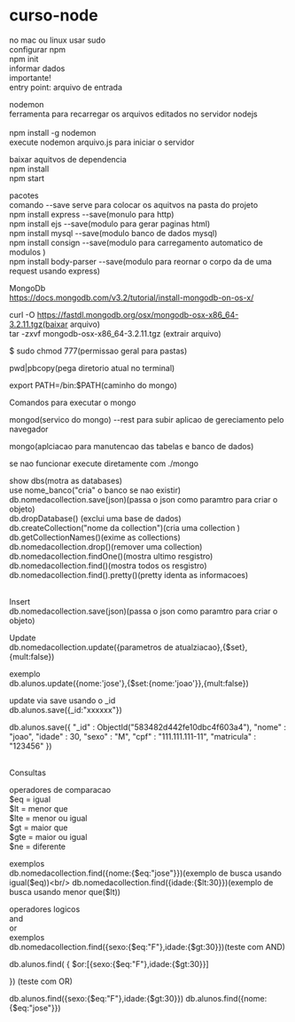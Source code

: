 # curso-node
no mac ou linux usar sudo<br/> 
configurar npm <br/> 
npm init<br/> 
informar dados <br/> 
importante!<br/> 
entry point: arquivo de entrada <br/> 


nodemon<br/> 
ferramenta para recarregar os arquivos editados no servidor nodejs<br/>  
npm install -g nodemon <br/> 
execute nodemon arquivo.js para iniciar o servidor <br/> 


baixar aquitvos de dependencia <br/> 
npm install<br/> 
npm start<br/> 


pacotes<br/> 
comando --save serve para colocar os aquitvos na pasta do projeto <br/> 
npm install express --save(monulo para http) <br/> 
npm install ejs --save(modulo para gerar paginas html)<br/> 
npm install mysql --save(modulo banco de dados mysql)<br/> 
npm install consign --save(modulo para carregamento automatico de modulos )<br/> 
npm install body-parser --save(modulo para reornar o corpo da de uma request usando express)<br/> 


MongoDb<br/>
https://docs.mongodb.com/v3.2/tutorial/install-mongodb-on-os-x/<br/>

curl -O https://fastdl.mongodb.org/osx/mongodb-osx-x86_64-3.2.11.tgz(baixar arquivo)<br/>
tar -zxvf mongodb-osx-x86_64-3.2.11.tgz (extrair arquivo)<br/>

$ sudo chmod 777(permissao geral para pastas)<br/>

pwd|pbcopy(pega diretorio atual no terminal)<br/>

export PATH=<mongodb-install-directory>/bin:$PATH(caminho do mongo)<br/>

Comandos para executar o mongo

mongod(servico do mongo) --rest para subir aplicao de gereciamento pelo navegador<br/> 

mongo(aplciacao para manutencao das tabelas e banco de dados)<br/> 

se nao funcionar execute diretamente com ./mongo<br/>


show dbs(motra as databases)<br/>
use nome_banco("cria" o banco se nao existir) <br/>
db.nomedacollection.save(json)(passa o json como paramtro para criar o objeto)<br/>
db.dropDatabase() (exclui uma base de dados)<br/>
db.createCollection("nome da collection")(cria uma collection )<br/>
db.getCollectionNames()(exime as collections)<br/>
db.nomedacollection.drop()(remover uma collection)<br/>
db.nomedacollection.findOne()(mostra ultimo resgistro)<br/>
db.nomedacollection.find()(mostra todos os resgistro)<br/>
db.nomedacollection.find().pretty()(pretty identa as informacoes)<br/>


<br/>
Insert<br/>
db.nomedacollection.save(json)(passa o json como paramtro para criar o objeto)<br/>


Update<br/>
db.nomedacollection.update({parametros de atualziacao},{$set},{mult:false})<br/>



exemplo<br/>
db.alunos.update({nome:'jose'},{$set:{nome:'joao'}},{mult:false})<br/>


update via save usando o _id<br/>
db.alunos.save({_id:"xxxxxx"})<br/>

db.alunos.save({
	"_id" : ObjectId("583482d442fe10dbc4f603a4"),
	"nome" : "joao",
	"idade" : 30,
	"sexo" : "M",
	"cpf" : "111.111.111-11",
	"matricula" : "123456"
})

<br/>
Consultas<br/>

operadores de comparacao<br/>
$eq = igual<br/>
$lt = menor que<br/>
$lte = menor ou igual<br/>
$gt = maior que<br/>
$gte = maior ou igual<br/>
$ne = diferente<br/>

exemplos<br/>
db.nomedacollection.find({nome:{$eq:"jose"}})(exemplo de busca usando igual($eq))<br/>
db.nomedacollection.find({idade:{$lt:30}})(exemplo de busca usando menor que($lt))<br/>


operadores logicos<br/>
and<br/>
or<br/>
exemplos<br/>
db.nomedacollection.find({sexo:{$eq:"F"},idade:{$gt:30}})(teste com AND)<br/>

db.alunos.find(
{
	$or:[{sexo:{$eq:"F"},idade:{$gt:30}}]

}) (teste com OR)<br/>

db.alunos.find({sexo:{$eq:"F"},idade:{$gt:30}})
db.alunos.find({nome:{$eq:"jose"}})
